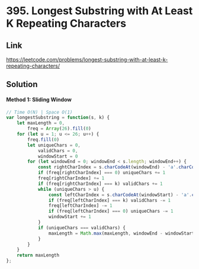 # 395. Longest Substring with At Least K Repeating Characters

## Link
https://leetcode.com/problems/longest-substring-with-at-least-k-repeating-characters/

## Solution
#### Method 1: Sliding Window
```javascript
// Time O(N) | Space O(1)
var longestSubstring = function(s, k) {
    let maxLength = 0,
        freq = Array(26).fill(0)
    for (let u = 1; u <= 26; u++) {
        freq.fill(0)
        let uniqueChars = 0,
            validChars = 0,
            windowStart = 0
        for (let windowEnd = 0; windowEnd < s.length; windowEnd++) {
            const rightCharIndex = s.charCodeAt(windowEnd) - 'a'.charCodeAt(0)
            if (freq[rightCharIndex] === 0) uniqueChars += 1
            freq[rightCharIndex] += 1
            if (freq[rightCharIndex] === k) validChars += 1
            while (uniqueChars > u) {
                const leftCharIndex = s.charCodeAt(windowStart) - 'a'.charCodeAt(0)
                if (freq[leftCharIndex] === k) validChars -= 1
                freq[leftCharIndex] -= 1
                if (freq[leftCharIndex] === 0) uniqueChars -= 1
                windowStart += 1
            }
            if (uniqueChars === validChars) {
                maxLength = Math.max(maxLength, windowEnd - windowStart + 1)
            }
        }
    }
    return maxLength
};
```
